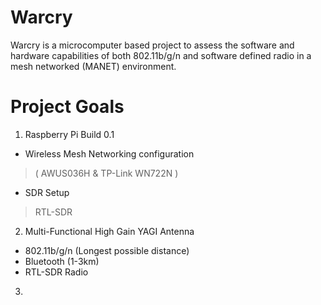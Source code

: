 # Warcry
  Warcry is a microcomputer based project to assess the software and
 hardware capabilities of both 802.11b/g/n and  software defined radio
 in a mesh networked (MANET) environment.

# Project Goals
 1. Raspberry Pi Build 0.1
  - Wireless Mesh Networking configuration
   > ( AWUS036H & TP-Link WN722N )
  - SDR Setup
   > RTL-SDR

 2. Multi-Functional High Gain YAGI Antenna
  - 802.11b/g/n (Longest possible distance)
  - Bluetooth (1-3km)
  - RTL-SDR Radio

 3. 
